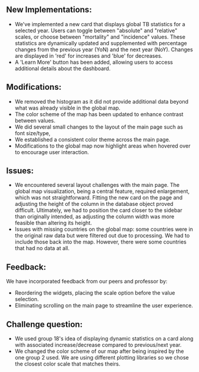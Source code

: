 
## New Implementations:
- We've implemented a new card that displays global TB statistics for a selected year. Users can toggle between "absolute" and "relative" scales, or choose between "mortality" and "incidence" values. These statistics are dynamically updated and supplemented with percentage changes from the previous year (YoN) and the next year (NoY). Changes are displayed in 'red' for increases and 'blue' for decreases.
- A 'Learn More' button has been added, allowing users to access additional details about the dashboard.

## Modifications:
- We removed the histogram as it did not provide additional data beyond what was already visible in the global map.
- The color scheme of the map has been updated to enhance contrast between values.
- We did several small changes to the layout of the main page such as font size/type, 
- We established a consistent color theme across the main page.
- Modifications to the global map now highlight areas when hovered over to encourage user interaction.

## Issues:
- We encountered several layout challenges with the main page. The global map visualization, being a central feature, required enlargement, which was not straightforward. Fitting the new card on the page and adjusting the height of the column in the database object proved difficult. Ultimately, we had to position the card closer to the sidebar than originally intended, as adjusting the column width was more feasible than altering its height.
- Issues with missing countries on the global map: some countries were in the original raw data but were filtered out due to processing. We had to include those back into the map. However, there were some countries that had no data at all.

## Feedback:
We have incorporated feedback from our peers and professor by:
- Reordering the widgets, placing the scale option before the value selection.
- Eliminating scrolling on the main page to streamline the user experience.

## Challenge question:
- We used group 18's idea of displaying dynamic statistics on a card along with associated increase/decrease compared to previous/next year. 
- We changed the color scheme of our map after being inspired by the one group 2 used. We are using different plotting libraries so we chose the closest color scale that matches theirs. 







